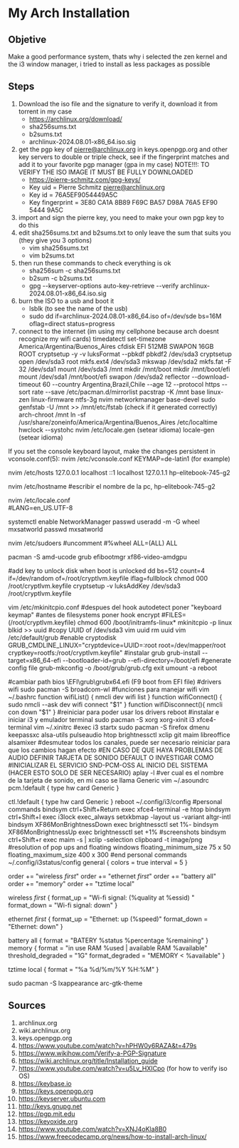 # My Arch Installation
## Objetive
Make a good performance system, thats why i selected the zen kernel and the i3 window manager, i tried to install as less packages as possible
## Steps
1. Download the iso file and the signature to verify it, download it from torrent in my case
    + https://archlinux.org/download/
    + sha256sums.txt
    + b2sums.txt
    + archlinux-2024.08.01-x86_64.iso.sig
2. get the pgp key of pierre@archlinux.org in keys.openpgp.org and other key servers to double or triple check, see if the fingerprint matches and add it to your favorite pgp manager (gpa in my case)
NOTE!!!: TO VERIFY THE ISO IMAGE IT MUST BE FULLY DOWNLOADED
    + https://pierre-schmitz.com/gpg-keys/
    + Key uid         = Pierre Schmitz <pierre@archlinux.org>
    + Key id          = 76A5EF9054449A5C
    + Key fingerprint = 3E80 CA1A 8B89 F69C BA57  D98A 76A5 EF90 5444 9A5C
3. import and sign the pierre key, you need to make your own pgp key to do this
4. edit sha256sums.txt and b2sums.txt to only leave the sum that suits you (they give you 3 options)
    + vim sha256sums.txt
    + vim b2sums.txt
5. then run these commands to check everything is ok
    + sha256sum -c sha256sums.txt
    + b2sum -c b2sums.txt
    + gpg --keyserver-options auto-key-retrieve --verify archlinux-2024.08.01-x86_64.iso.sig
6. burn the ISO to a usb and boot it
    + lsblk (to see the name of the usb)
    + sudo dd if=archlinux-2024.08.01-x86_64.iso of=/dev/sde bs=16M oflag=direct status=progress
8. connect to the internet (im using my cellphone because arch doesnt recognize my wifi cards)
timedatectl set-timezone America/Argentina/Buenos_Aires
cfdisk 
EFI 512MB
SWAPON 16GB
ROOT
cryptsetup -y -v luksFormat --pbkdf pbkdf2 /dev/sda3
cryptsetup open /dev/sda3 root
mkfs.ext4 /dev/sda3
mkswap /dev/sda2
mkfs.fat -F 32 /dev/sda1
mount /dev/sda3 /mnt
mkdir /mnt/boot
mkdir /mnt/boot/efi
mount /dev/sda1 /mnt/boot/efi
swapon /dev/sda2
reflector --download-timeout 60 --country Argentina,Brazil,Chile --age 12 --protocol https --sort rate --save /etc/pacman.d/mirrorlist
pacstrap -K /mnt base linux-zen linux-firmware ntfs-3g nvim networkmanager base-devel sudo 
genfstab -U /mnt >> /mnt/etc/fstab (check if it generated correctly)
arch-chroot /mnt
ln -sf /usr/share/zoneinfo/America/Argentina/Buenos_Aires /etc/localtime
hwclock --systohc
nvim /etc/locale.gen (setear idioma)
locale-gen (setear idioma)

If you set the console keyboard layout, make the changes persistent in vconsole.conf(5):
nvim /etc/vconsole.conf
KEYMAP=de-latin1 (for example)

nvim /etc/hosts
127.0.0.1        localhost
::1              localhost
127.0.1.1        hp-elitebook-745-g2

nvim /etc/hostname 
#escribir el nombre de la pc, hp-elitebook-745-g2

nvim /etc/locale.conf  
#LANG=en_US.UTF-8

systemctl enable NetworkManager
passwd
useradd -m -G wheel mxsatworld
passwd mxsatworld

nvim /etc/sudoers 
#uncomment
#%wheel ALL=(ALL) ALL

pacman -S amd-ucode grub efibootmgr xf86-video-amdgpu

#add key to unlock disk when boot is unlocked 
dd bs=512 count=4 if=/dev/random of=/root/cryptlvm.keyfile iflag=fullblock
chmod 000 /root/cryptlvm.keyfile
cryptsetup -v luksAddKey /dev/sda3 /root/cryptlvm.keyfile

vim /etc/mkinitcpio.conf 
#despues del hook autodetect poner "keyboard keymap" 
#antes de filesystems poner hook encrypt 
#FILES=(/root/cryptlvm.keyfile) 
chmod 600 /boot/initramfs-linux* 
mkinitcpio -p linux 
blkid >> uuid
#copy UUID of /dev/sda3 
vim uuid 
rm uuid
vim /etc/default/grub 
#enable cryptodisk 
GRUB_CMDLINE_LINUX="cryptdevice=UUID=<uuid copypasteada>:root root=/dev/mapper/root cryptkey=rootfs:/root/cryptlvm.keyfile" 
#instalar grub
grub-install --target=x86_64-efi --bootloader-id=grub --efi-directory=/boot/efi
#generate config file
grub-mkconfig -o /boot/grub/grub.cfg 
exit
umount -a
reboot   

#cambiar path bios \EFI\grub\grubx64.efi (F9 boot from EFI file)
#drivers wifi 
sudo pacman -S broadcom-wl 
#funciones para manejar wifi
vim ~/.bashrc
function wifiList() {
    nmcli dev wifi list 
} 
function wifiConnect() {
	sudo nmcli --ask dev wifi connect "$1"
}
function wifiDisconnect(){
        nmcli con down "$1" 
} 
#reiniciar para poder usar los drivers 
reboot 
#instalar e iniciar i3 y emulador terminal 
sudo pacman -S xorg xorg-xinit i3 xfce4-terminal
vim ~/.xinitrc 
#exec i3
startx
sudo pacman -S firefox dmenu keepassxc alsa-utils pulseaudio htop brightnessctl xclip git maim libreoffice
alsamixer
#desmutear todos los canales, puede ser necesario reiniciar para que los cambios hagan efecto 
#EN CASO DE QUE HAYA PROBLEMAS DE AUDIO DEFINIR TARJETA DE SONIDO DEFAULT O INVESTIGAR COMO
#INICIALIZAR EL SERVICIO SND-PCM-OSS AL INICIO DEL SISTEMA (HACER ESTO SOLO DE SER NECESARIO) 
aplay -l 
#ver cual es el nombre de la tarjeta de sonido, en mi caso se llama Generic
vim ~/.asoundrc
pcm.!default {
   type hw
   card Generic
}

ctl.!default {
   type hw
   card Generic
}
reboot 
~/.config/i3/config
#personal commands
bindsym ctrl+Shift+Return exec xfce4-terminal -e htop
bindsym ctrl+Shift+l exec i3lock
exec_always setxkbmap -layout us -variant altgr-intl
bindsym XF86MonBrightnessDown exec brightnessctl set 1%-
bindsym XF86MonBrightnessUp exec brightnessctl set +1% 
#screenshots
bindsym ctrl+Shift+r exec maim -s | xclip -selection clipboard -t image/png
#resolution of pop ups and floating windows
floating_minimum_size 75 x 50
floating_maximum_size 400 x 300 
#end personal commands 
~/.config/i3status/config 
general {
        colors = true
        interval = 5
}

order += "wireless _first_"
order += "ethernet _first_"
order += "battery all"
order += "memory"
order += "tztime local"

wireless _first_ {
        format_up = "Wi-fi signal: (%quality at %essid) "
        format_down = "Wi-fi signal: down"
}

ethernet _first_ {
        format_up = "Ethernet: up (%speed)"
        format_down = "Ethernet: down"
}

battery all {
        format = "BATERY %status %percentage %remaining"
}
memory {
        format = "in use RAM %used | available RAM %available"
        threshold_degraded = "1G"
        format_degraded = "MEMORY < %available"
}

tztime local {
        format = "%a %d/%m/%Y %H:%M"
} 

sudo pacman -S lxappearance arc-gtk-theme

## Sources
1. archlinux.org
2. wiki.archlinux.org
3. keys.openpgp.org
4. https://www.youtube.com/watch?v=hPHW0y6RAZA&t=479s
5. https://www.wikihow.com/Verify-a-PGP-Signature
6. https://wiki.archlinux.org/title/Installation_guide 
7. https://www.youtube.com/watch?v=u5Lv_HXICpo (for how to verify iso OS)
8. https://keybase.io
9. https://keys.openpgp.org
10. https://keyserver.ubuntu.com
11. http://keys.gnupg.net
12. https://pgp.mit.edu
13. https://keyoxide.org
14. https://www.youtube.com/watch?v=XNJ4oKla8B0 
15. https://www.freecodecamp.org/news/how-to-install-arch-linux/